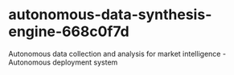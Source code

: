 # autonomous-data-synthesis-engine-668c0f7d
Autonomous data collection and analysis for market intelligence - Autonomous deployment system
